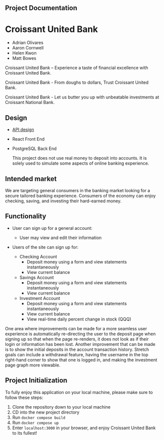 ## Project Documentation

# Croissant United Bank

- Adrian Olivares
- Aaron Cornwell
- Helen Kwon
- Matt Bowes

Croissant United Bank – Experience a taste of financial excellence with Croissant United Bank.

Croissant United Bank - From doughs to dollars, Trust Croissant United Bank.

Croissant United Bank - Let us butter you up with unbeatable investments at Croissant National Bank.

## Design

- [API design](docs/api.md)
- React Front End
- PostgreSQL Back End

  This project does not use real money to deposit into accounts. It is solely used to simulate some aspects of online banking experience. 

## Intended market

We are targeting general consumers in the banking market looking for a secure tailored banking experience. Consumers of the economy can enjoy checking, saving, and investing their hard-earned money.


## Functionality

- User can sign up for a general account:
    - User may view and edit their information

- Users of the site can sign up for:
  - Checking Account
    - Deposit money using a form and view statements instantaneously
    - View current balance
  - Savings Account
    - Deposit money using a form and view statements instantaneously
    - View current balance
  - Investment Account
    - Deposit money using a form and view statements instantaneously
    - View current balance
    - View real-time daily percent change in stock (QQQ)

One area where improvements can be made for a more seamless user experience is automatically re-directing the user to the deposit page when signing up so that when the page re-renders, it does not look as if their login or information has been lost. Another improvement that can be made is to show the initial deposits in the account transaction history. Stretch goals can include a withdrawal feature, having the username in the top right-hand corner to show that one is logged in, and making the investment page graph more viewable. 

## Project Initialization

To fully enjoy this application on your local machine, please make sure to follow these steps:

1. Clone the repository down to your local machine
2. CD into the new project directory
3. Run `docker compose build`
4. Run `docker compose up`
5. Enter `localhost:3000` in your browser, and enjoy Croissant United Bank to its fullest!
